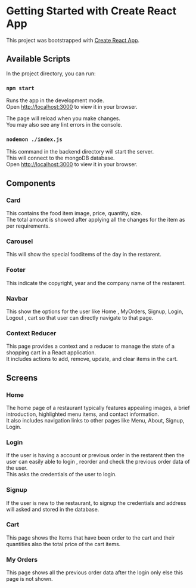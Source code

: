 # Getting Started with Create React App

This project was bootstrapped with [Create React App](https://github.com/facebook/create-react-app).

## Available Scripts

In the project directory, you can run:

### `npm start`

Runs the app in the development mode.\
Open [http://localhost:3000](http://localhost:3000) to view it in your browser.

The page will reload when you make changes.\
You may also see any lint errors in the console.

### `nodemon ./index.js`

This command in the backend directory will start the server.\
This will connect to the mongoDB database.\
Open [http://localhost:3000](http://localhost:5000) to view it in your browser.


## Components

### Card
This contains the food item image, price, quantity, size.\
The total amount is showed after applying all the changes for the item as per requirements.

### Carousel
This will show the special fooditems of the day in the restarent.

### Footer
This indicate the copyright, year and the company name of the restarent.

### Navbar
This show the options for the user like Home , MyOrders, Signup, Login, Logout , cart so that user can directly navigate to that page.

### Context Reducer
This page provides a context and a reducer to manage the state of a shopping cart in a React application.\
It includes actions to add, remove, update, and clear items in the cart.

## Screens

### Home
The home page of a restaurant typically features appealing images, a brief introduction, highlighted menu items, and contact information.\
It also includes navigation links to other pages like Menu, About, Signup, Login.

### Login
If the user is having a account or previous order in the restarent then the user can easily able to login , reorder and check the previous order data of the user.\
This asks the credentials of the user to login.

### Signup
If the user is new to the restaurant, to signup the credentials and address will asked and stored in the database.

### Cart
This page shows the Items that have been order to the cart and their quantities also the total price of the cart items.

### My Orders
This page shows all the previous order data after the login only else this page is not shown.


